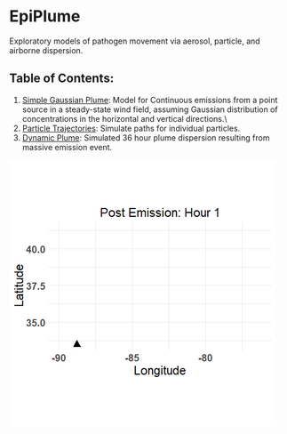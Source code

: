 # EpiPlume

Exploratory models of pathogen movement via aerosol, particle, and airborne dispersion.

## Table of Contents:

1.  [Simple Gaussian Plume](https://github.com/JMHumphreys/EpiPlume/blob/main/docs/gaussian_plume.md): Model for Continuous emissions from a point source in a steady-state wind field, assuming Gaussian distribution of concentrations in the horizontal and vertical directions.\
2.  [Particle Trajectories](https://github.com/JMHumphreys/EpiPlume/blob/main/docs/hysplit_plume.md): Simulate paths for individual particles.    
3.  [Dynamic Plume](https://github.com/JMHumphreys/EpiPlume/blob/main/docs/hysplit_plume.md): Simulated 36 hour plume dispersion resulting from massive emission event.  



![](assets/plume_animation.gif) 
